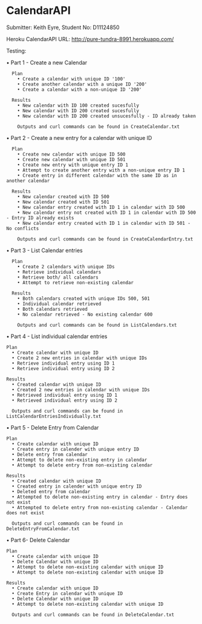 CalendarAPI
===========

Submitter: Keith Eyre, Student No: D11124850

Heroku CalendarAPI URL: http://pure-tundra-8991.herokuapp.com/


Testing:

  • Part 1 - Create a new Calendar
    
      Plan
        • Create a calendar with unique ID '100'
        • Create another calendar with a unique ID '200'
        • Create a calendar with a non-unique ID '200'
        
      Results
        • New calendar with ID 100 created sucesfully
        • New calendar with ID 200 created sucesfully
        • New calendar with ID 200 created unsucesfully - ID already taken
        
        Outputs and curl commands can be found in CreateCalendar.txt
        
  • Part 2 - Create a new entry for a calendar with unique ID 
        
      Plan
        • Create new calendar with unique ID 500
        • Create new calendar with unique ID 501
        • Create new entry with unique entry ID 1
        • Attempt to create another entry with a non-unique entry ID 1
        • Create entry in different calendar with the same ID as in another calendar
        
      Results
        • New calendar created with ID 500
        • New calendar created with ID 501
        • New calendar entry created with ID 1 in calendar with ID 500
        • New calendar entry not created with ID 1 in calendar with ID 500 - Entry ID already exists
        • New calendar entry created with ID 1 in calendar with ID 501 - No conflicts
        
        Outputs and curl commands can be found in CreateCalendarEntry.txt
        
  • Part 3 - List Calendar entries
        
      Plan
        • Create 2 calendars with unique IDs
        • Retrieve individual calendars
        • Retrieve both/ all calendars
        • Attempt to retrieve non-existing calendar
        
      Results
        • Both calendars created with unique IDs 500, 501
        • Individual calendar retrieved
        • Both calendars retrieved
        • No calendar retrieved - No existing calendar 600
        
        Outputs and curl commands can be found in ListCalendars.txt
        
  • Part 4 - List individual calendar entries
  
    Plan
      • Create calendar with unique ID
      • Create 2 new entries in calendar with unique IDs
      • Retrieve individual entry using ID 1
      • Retrieve individual entry using ID 2
  
    Results
      • Created calendar with unique ID
      • Created 2 new entries in calendar with unique IDs
      • Retrieved individual entry using ID 1
      • Retrieved individual entry using ID 2
      
      Outputs and curl commands can be found in ListCalendarEntriesIndividually.txt
  
  
  • Part 5 - Delete Entry from Calendar
  
    Plan
      • Create calendar with unique ID
      • Create entry in calender with unique entry ID
      • Delete entry from calendar
      • Attempt to delete non-existing entry in calendar
      • Attempt to delete entry from non-existing calendar
        
    Results
      • Created calendar with unique ID
      • Created entry in calender with unique entry ID
      • Deleted entry from calendar
      • Attempted to delete non-existing entry in calendar - Entry does not exist
      • Attempted to delete entry from non-existing calendar - Calendar does not exist
      
      Outputs and curl commands can be found in DeleteEntryFromCalendar.txt
        
  • Part 6- Delete Calendar
  
    Plan
      • Create calendar with unique ID
      • Delete Calendar with unique ID 
      • Attempt to delete non-existing calendar with unique ID
      • Attempt to delete non-existing calendar with unique ID
        
    Results
      • Create calendar with unique ID
      • Create Entry in calendar with unique ID
      • Delete Calendar with unique ID 
      • Attempt to delete non-existing calendar with unique ID
      
      Outputs and curl commands can be found in DeleteCalendar.txt
      
      
      
        
        
        
        
        
        
